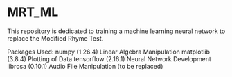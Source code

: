 # MRT_ML
This repository is dedicated to training a machine learning neural network to replace the Modified Rhyme Test. 

Packages Used:
numpy (1.26.4) Linear Algebra Manipulation
matplotlib (3.8.4) Plotting of Data
tensorflow (2.16.1) Neural Network Development
librosa (0.10.1) Audio File Manipulation (to be replaced)
